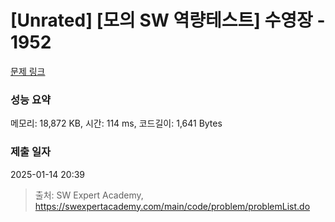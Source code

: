 # [Unrated] [모의 SW 역량테스트] 수영장 - 1952 

[문제 링크](https://swexpertacademy.com/main/code/problem/problemDetail.do?contestProbId=AV5PpFQaAQMDFAUq) 

### 성능 요약

메모리: 18,872 KB, 시간: 114 ms, 코드길이: 1,641 Bytes

### 제출 일자

2025-01-14 20:39



> 출처: SW Expert Academy, https://swexpertacademy.com/main/code/problem/problemList.do